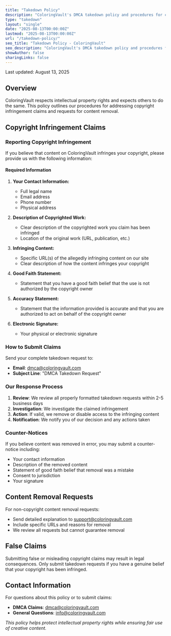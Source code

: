 ```yaml
---
title: "Takedown Policy"
description: "ColoringVault's DMCA takedown policy and procedures for copyright infringement claims"
type: "takedown"
layout: "single"
date: "2025-08-13T00:00:00Z"
lastmod: "2025-08-13T00:00:00Z"
url: "/takedown-policy/"
seo_title: "Takedown Policy - ColoringVault"
seo_description: "ColoringVault's DMCA takedown policy and procedures for reporting copyright infringement"
showAuthor: false
sharingLinks: false
---
```


Last updated: August 13, 2025

## Overview

ColoringVault respects intellectual property rights and expects others to do the same. This policy outlines our procedures for addressing copyright infringement claims and requests for content removal.

## Copyright Infringement Claims

### Reporting Copyright Infringement

If you believe that content on ColoringVault infringes your copyright, please provide us with the following information:

#### Required Information

1. **Your Contact Information:**
   - Full legal name
   - Email address
   - Phone number
   - Physical address

2. **Description of Copyrighted Work:**
   - Clear description of the copyrighted work you claim has been infringed
   - Location of the original work (URL, publication, etc.)

3. **Infringing Content:**
   - Specific URL(s) of the allegedly infringing content on our site
   - Clear description of how the content infringes your copyright

4. **Good Faith Statement:**
   - Statement that you have a good faith belief that the use is not authorized by the copyright owner

5. **Accuracy Statement:**
   - Statement that the information provided is accurate and that you are authorized to act on behalf of the copyright owner

6. **Electronic Signature:**
   - Your physical or electronic signature

### How to Submit Claims

Send your complete takedown request to:

- **Email**: dmca@coloringvault.com
- **Subject Line**: "DMCA Takedown Request"

### Our Response Process

1. **Review**: We review all properly formatted takedown requests within 2-5 business days
2. **Investigation**: We investigate the claimed infringement
3. **Action**: If valid, we remove or disable access to the infringing content
4. **Notification**: We notify you of our decision and any actions taken

### Counter-Notices

If you believe content was removed in error, you may submit a counter-notice including:

- Your contact information
- Description of the removed content
- Statement of good faith belief that removal was a mistake
- Consent to jurisdiction
- Your signature

## Content Removal Requests

For non-copyright content removal requests:

- Send detailed explanation to support@coloringvault.com
- Include specific URLs and reasons for removal
- We review all requests but cannot guarantee removal

## False Claims

Submitting false or misleading copyright claims may result in legal consequences. Only submit takedown requests if you have a genuine belief that your copyright has been infringed.

## Contact Information

For questions about this policy or to submit claims:

- **DMCA Claims**: dmca@coloringvault.com
- **General Questions**: info@coloringvault.com

*This policy helps protect intellectual property rights while ensuring fair use of creative content.*